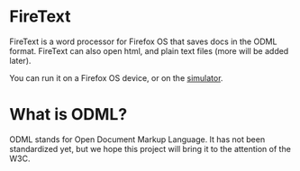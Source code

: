 FireText
========

FireText is a word processor for Firefox OS that saves docs in the ODML format.  FireText can also open html, and plain text files (more will be added later).

You can run it on a Firefox OS device, or on the <a href="https://addons.mozilla.org/en-US/firefox/addon/firefox-os-simulator/">simulator</a>.


# What is ODML?
ODML stands for Open Document Markup Language.  It has not been standardized yet, but we hope this project will bring it to the attention of the W3C.